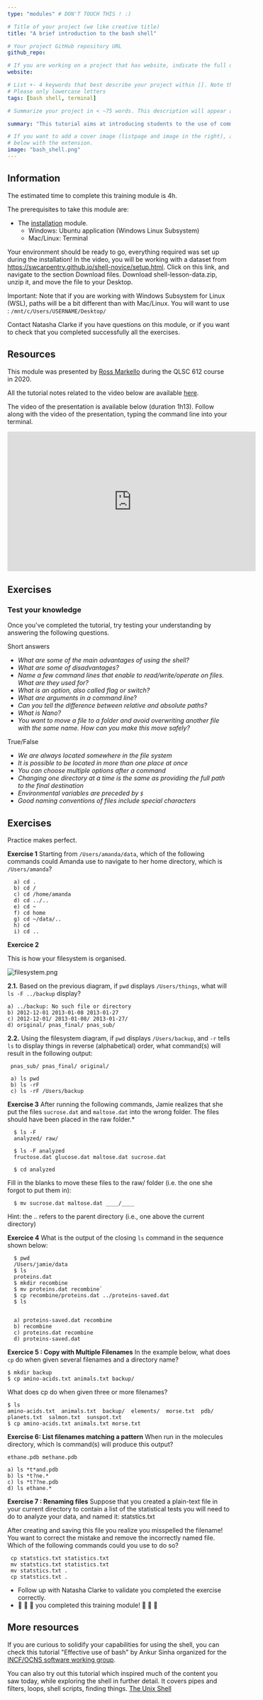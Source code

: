 ```yaml
---
type: "modules" # DON'T TOUCH THIS ! :)

# Title of your project (we like creative title)
title: "A brief introduction to the bash shell"

# Your project GitHub repository URL
github_repo:

# If you are working on a project that has website, indicate the full url including "https://" below or leave it empty.
website:

# List +- 4 keywords that best describe your project within []. Note that the project summary also involves a number of key words. Those are listed on top of the [github repository](https://github.com/PSY6983-2021/project_template), click `manage topics`.
# Please only lowercase letters
tags: [bash shell, terminal]

# Summarize your project in < ~75 words. This description will appear at the top of your page and on the list page with other projects..

summary: "This tutorial aims at introducing students to the use of command line terminal which offers more flexibility than built-in graphical user interfaces. We hope to provide students with an understanding of the basic command lines and advantages of working with the bash shell."

# If you want to add a cover image (listpage and image in the right), add it to your directory and indicate the name
# below with the extension.
image: "bash_shell.png"
---
```

<!-- This is an html comment and this won't appear in the rendered page. You are now editing the "content" area, the core of your description. Everything that you can do in markdown is allowed below. We added a couple of comments to guide your through documenting your progress. -->

## Information

The estimated time to complete this training module is 4h.

The prerequisites to take this module are:
 * The [installation](/modules/installation) module.
   - Windows: Ubuntu application (Windows Linux Subsystem)
   - Mac/Linux: Terminal

Your environment should be ready to go, everything required was set up during the installation! In the video, you will be working with a dataset from https://swcarpentry.github.io/shell-novice/setup.html. Click on this link, and navigate to the section Download files. Download shell-lesson-data.zip, unzip it, and move the file to your Desktop.

Important: Note that if you are working with Windows Subsystem for Linux (WSL), paths will be a bit different than with Mac/Linux. You will want to use : `/mnt/c/Users/USERNAME/Desktop/`

Contact Natasha Clarke if you have questions on this module, or if you want to check that you completed successfully all the exercises.

## Resources
This module was presented by [Ross Markello](https://rossmarkello.com/) during the QLSC 612 course in 2020.

All the tutorial notes related to the video below are available [here](https://github.com/neurodatascience/course-materials-2020/blob/master/lectures/11-may/03-intro-to-shell/introduction-to-shell.ipynb). 

The video of the presentation is available below (duration 1h13). Follow along with the video of the presentation, typing the command line into your terminal.

<iframe width="560" height="315" src="https://www.youtube.com/embed/N6soV0dlB-k" title="YouTube video player" frameborder="0" allow="accelerometer; autoplay; clipboard-write; encrypted-media; gyroscope; picture-in-picture" allowfullscreen></iframe>

## Exercises

### Test your knowledge

Once you've completed the tutorial, try testing your understanding by answering the following questions. 

Short answers

 - *What are some of the main advantages of using the shell?*
 - *What are some of disadvantages?*
 - *Name a few command lines that enable to read/write/operate on files. What are they used for?*
 - *What is an option, also called flag or switch?*
 - *What are arguments in a command line*?
 - *Can you tell the difference between relative and absolute paths?*
 - *What is Nano?*
 - *You want to move a file to a folder and avoid overwriting another file with the same name. How can you make this move safely?*

True/False

 - *We are always located somewhere in the file system*
 - *It is possible to be located in more than one place at once*
 - *You can choose multiple options after a command* 
 - *Changing one directory at a time is the same as providing the full path to the final destination*
 - *Environmental variables are preceded by `$`*
 - *Good naming conventions of files include special characters*

## Exercises

Practice makes perfect. 

**Exercise 1**
Starting from `/Users/amanda/data`, which of the following commands could Amanda use to navigate to her home directory, which is `/Users/amanda`?

      a) cd .
      b) cd /
      c) cd /home/amanda
      d) cd ../..
      e) cd ~
      f) cd home
      g) cd ~/data/..
      h) cd
      i) cd ..


**Exercice 2**

This is how your filesystem is organised. 

![filesystem.png](filesystem.png)

**2.1.** 
Based on the previous diagram, if `pwd` displays `/Users/things`, what will `ls -F ../backup` display?

    a) ../backup: No such file or directory
    b) 2012-12-01 2013-01-08 2013-01-27
    c) 2012-12-01/ 2013-01-08/ 2013-01-27/
    d) original/ pnas_final/ pnas_sub/

**2.2.**
Using the filesystem diagram, if `pwd` displays `/Users/backup`, and `-r` tells `ls` to display things in reverse (alphabetical) order, what command(s) will result in the following output:

     pnas_sub/ pnas_final/ original/
     
     a) ls pwd
     b) ls -rF
     c) ls -rF /Users/backup


**Exercise 3**
After running the following commands, Jamie realizes that she put the files `sucrose.dat` and `maltose.dat` into the wrong folder. The files should have been placed in the raw folder.*
 
      $ ls -F
      analyzed/ raw/
 
      $ ls -F analyzed
      fructose.dat glucose.dat maltose.dat sucrose.dat

      $ cd analyzed

Fill in the blanks to move these files to the raw/ folder (i.e. the one she forgot to put them in):

      $ mv sucrose.dat maltose.dat ____/____

Hint: the .. refers to the parent directory (i.e., one above the current directory)

**Exercice 4**
What is the output of the closing `ls` command in the sequence shown below:

      $ pwd
      /Users/jamie/data
      $ ls
      proteins.dat
      $ mkdir recombine
      $ mv proteins.dat recombine`
      $ cp recombine/proteins.dat ../proteins-saved.dat
      $ ls
      
      
      a) proteins-saved.dat recombine
      b) recombine
      c) proteins.dat recombine
      d) proteins-saved.dat

**Exercice 5 : Copy with Multiple Filenames**
In the example below, what does `cp` do when given several filenames and a directory name?

    $ mkdir backup
    $ cp amino-acids.txt animals.txt backup/

What does cp do when given three or more filenames?

    $ ls
    amino-acids.txt  animals.txt  backup/  elements/  morse.txt  pdb/  planets.txt  salmon.txt  sunspot.txt
    $ cp amino-acids.txt animals.txt morse.txt
  

**Exercise 6: List filenames matching a pattern**
When run in the molecules directory, which ls command(s) will produce this output?

    ethane.pdb methane.pdb

    a) ls *t*and.pdb
    b) ls *t?ne.*
    c) ls *t??ne.pdb
    d) ls ethane.*

**Exercise 7 : Renaming files**
Suppose that you created a plain-text file in your current directory to contain a list of the statistical tests you will need to do to analyze your data, and named it: statstics.txt

After creating and saving this file you realize you misspelled the filename! You want to correct the mistake and remove the incorrectly named file. Which of the following commands could you use to do so?

     cp statstics.txt statistics.txt
     mv statstics.txt statistics.txt
     mv statstics.txt .
     cp statstics.txt .
     
     
 * Follow up with Natasha Clarke to validate you completed the exercise correctly.
 * :tada: :tada: :tada: you completed this training module! :tada: :tada: :tada:

## More resources

If you are curious to solidify your capabilities for using the shell, you can check this tutorial "Effective use of bash" by Ankur Sinha organized for the [INCF/OCNS software working group](https://ocns.github.io/SoftwareWG/2021/06/09/software-wg-tutorials-at-cns-2021-online-bash-git-and-python.html).

You can also try out this tutorial which inspired much of the content you saw today, while exploring the shell in further detail. It covers pipes and filters, loops, shell scripts, finding things. [The Unix Shell](https://swcarpentry.github.io/shell-novice/01-intro/index.html)
